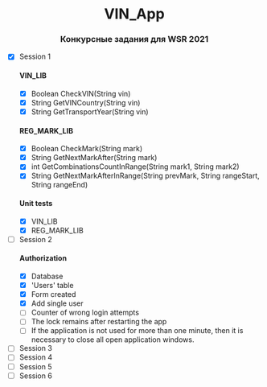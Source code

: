 <div align="center">

# VIN_App
### Конкурсные задания для WSR 2021

</div>

- [x] Session 1
  #### VIN_LIB
  - [x] Boolean CheckVIN(String vin)
  - [x] String GetVINCountry(String vin)
  - [x] String GetTransportYear(String vin)
  #### REG_MARK_LIB
  - [x] Boolean CheckMark(String mark)
  - [x] String GetNextMarkAfter(String mark)
  - [x] int GetCombinationsCountInRange(String mark1, String mark2)
  - [x] String GetNextMarkAfterInRange(String prevMark, String rangeStart, String rangeEnd)
   #### Unit tests
    - [x] VIN_LIB
    - [x] REG_MARK_LIB
- [ ] Session 2
  #### Authorization
   - [x] Database
   - [x] 'Users' table 
   - [x] Form created
   - [x] Add single user
   - [ ] Counter of wrong login attempts
   - [ ] The lock remains after restarting the app
   - [ ] If the application is not used for more than one minute, then it is necessary to close all open application windows. 
- [ ] Session 3
- [ ] Session 4
- [ ] Session 5
- [ ] Session 6
